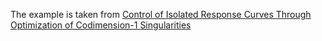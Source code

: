 The example is taken from [Control of Isolated Response Curves Through Optimization of Codimension-1 Singularities](http://dx.doi.org/10.2139/ssrn.4711296)
